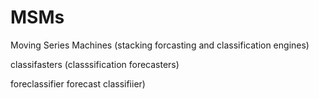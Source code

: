 # MSMs
 Moving Series Machines (stacking forcasting and classification engines)
 
classifasters (classsification forecasters)

foreclassifier forecast classifiier)
